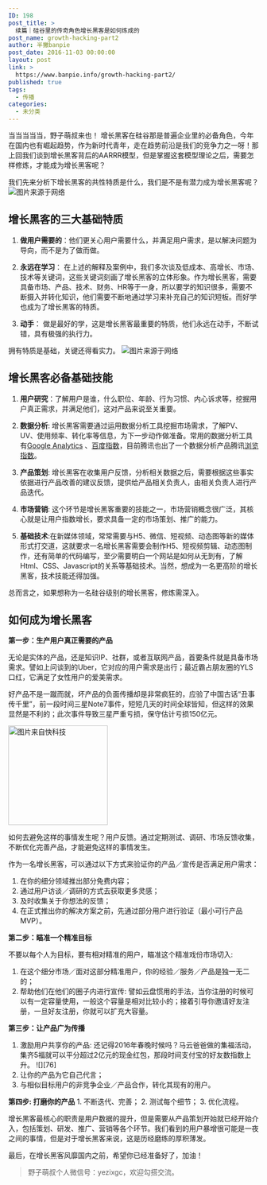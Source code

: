 ```yaml
---
ID: 198
post_title: >
  续篇｜硅谷里的传奇角色增长黑客是如何炼成的
post_name: growth-hacking-part2
author: 半撇banpie
post_date: 2016-11-03 00:00:00
layout: post
link: >
  https://www.banpie.info/growth-hacking-part2/
published: true
tags:
  - 传播
categories:
  - 未分类
---
```

当当当当当，野子萌叔来也！ 增长黑客在硅谷那是普遍企业里的必备角色，今年在国内也有崛起趋势，作为新时代青年，走在趋势前沿是我们的竞争力之一呀！那上回我们谈到增长黑客背后的AARRR模型，但是掌握这套模型理论之后，需要怎样修炼，才能成为增长黑客呢？

我们先来分析下增长黑客的共性特质是什么，我们是不是有潜力成为增长黑客呢？ ![图片来源于网络][1]

## 增长黑客的三大基础特质

1.  **做用户需要的**：他们更关心用户需要什么，并满足用户需求，是以解决问题为导向，而不是为了做而做。

2.  **永远在学习**： 在上述的解释及案例中，我们多次谈及低成本、高增长、市场、技术等关键词，这些关键词刻画了增长黑客的立体形象。作为增长黑客，需要具备市场、产品、技术、财务、HR等于一身，所以要学的知识很多，需要不断摄入并转化知识，他们需要不断地通过学习来补充自己的知识短板。而好学也成为了增长黑客的特质。

3.  **动手**： 做是最好的学，这是增长黑客最重要的特质，他们永远在动手，不断试错，具有极强的执行力。

拥有特质是基础，关键还得看实力。 ![图片来源于网络][2]

## 增长黑客必备基础技能

1.  **用户研究**：了解用户是谁，什么职位、年龄、行为习惯、内心诉求等，挖掘用户真正需求，并满足他们，这对产品来说至关重要。

2.  **数据分析**: 增长黑客需要通过运用数据分析工具挖掘市场需求，了解PV、UV、使用频率、转化率等信息，为下一步动作做准备。常用的数据分析工具有[Google Analytics][3]​ 、[百度指数][4]，目前腾讯也出了一个数据分析产品腾讯[浏览指数][5]。

3.  **产品策划**: 增长黑客在收集用户反馈，分析相关数据之后，需要根据这些事实依据进行产品改善的建议反馈，提供给产品相关负责人，由相关负责人进行产品迭代。

4.  **市场营销**: 这个环节是增长黑客重要的技能之一，市场营销概念很广泛，其核心就是让用户指数增长，要求具备一定的市场策划、推广的能力。

5.  **基础技术**:在新媒体领域，常常需要与H5、微信、短视频、动态图等新的媒体形式打交道，这就要求一名增长黑客需要会制作H5、短视频剪辑、动态图制作，还有简单的代码编写，至少需要明白一个网站是如何从无到有，了解Html、CSS、Javascript的关系等基础技术。当然，想成为一名更高阶的增长黑客，技术技能还得加强。

总而言之，如果想称为一名硅谷级别的增长黑客，修炼需深入。

## 如何成为增长黑客

**第一步：生产用户真正需要的产品**

无论是实体的产品，还是知识IP、社群，或者互联网产品，首要条件就是具备市场需求。譬如上问谈到的Uber，它对应的用户需求是出行；最近霸占朋友圈的YLS口红，它满足了女性用户的爱美需求。

好产品不是一蹴而就，坏产品的负面传播却是非常疯狂的，应验了中国古话“丑事传千里”，前一段时间三星Note7事件，短短几天的时间全球皆知，但这样的效果显然是不利的；此次事件导致三星严重亏损，保守估计亏损150亿元。

[<img class="alignnone size-full wp-image-2995101" src="http://www.banpie.info/wp-content/uploads/2019/04/unnamed-file-3683/9210c10d509ae2db.jpg" width="200" height="200" alt="图片来自快科技" />][6]

如何去避免这样的事情发生呢？用户反馈。通过定期测试、调研、市场反馈收集，不断优化完善产品，才能避免这样的事情发生。

作为一名增长黑客，可以通过以下方式来验证你的产品／宣传是否满足用户需求：

1.  在你的细分领域推出部分免费内容；
2.  通过用户访谈／调研的方式去获取更多灵感；
3.  及时收集关于你想法的反馈；
4.  在正式推出你的解决方案之前，先通过部分用户进行验证（最小可行产品MVP）。

**第二步：瞄准一个精准目标**

不要以每个人为目标，要有相对精准的用户，瞄准这个精准戏份市场切入:

1.  在这个细分市场／面对这部分精准用户，你的经验／服务／产品是独一无二的；
2.  帮助他们在他们的圈子内进行宣传: 譬如云盘惯用的手法，当你注册的时候可以有一定容量使用，一般这个容量是相对比较小的；接着引导你邀请好友注册，一旦好友注册，你就可以扩充大容量。

**第三步：让产品广为传播**

1.  激励用户共享你的产品: 还记得2016年春晚时候吗？马云爸爸做的集福活动，集齐5福就可以平分超过2亿元的现金红包，那段时间支付宝的好友数指数上升。 ![][76]
2.  让你的产品为它自己代言；
3.  与相似目标用户的非竞争企业／产品合作，转化其现有的用户。

**第四步: 打磨你的产品** 1. 不断迭代、完善； 2. 测试每个细节； 3. 优化流程。

增长黑客最核心的职责是用户数据的提升，但是需要从产品策划开始就已经开始介入，包括策划、研发、推广、营销等各个环节。我们看到的用户暴增很可能是一夜之间的事情，但是对于增长黑客来说，这是历经磨练的厚积薄发。

最后，在增长黑客风靡国内之前，希望你已经准备好了，加油！

> 野子萌叔个人微信号：yezixgc，欢迎勾搭交流。

 [1]: http://obfe8r4sl.bkt.clouddn.com/growth-hacker5.jpg
 [2]: http://obfe8r4sl.bkt.clouddn.com/growth-hacker.jpg
 [3]: https://analytics.google.com/
 [4]: http://index.baidu.com/
 [5]: http://tbi.tencent.com/
 [6]: http://www.banpie.info/wp-content/uploads/2019/04/unnamed-file-368.jpg
 [7]: http://obfe8r4sl.bkt.clouddn.com/%E6%9C%AA%E6%A0%87%E9%A2%98-1.jpg
<!--stackedit_data:
eyJoaXN0b3J5IjpbLTE0NTUzNzYwMzldfQ==
-->